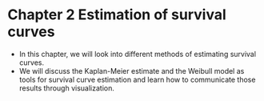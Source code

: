 # Chapter 2 Estimation of survival curves

* In this chapter, we will look into different methods of estimating survival curves. 
* We will discuss the Kaplan-Meier estimate and the Weibull model as tools for survival curve estimation and learn how to communicate those results through visualization.
